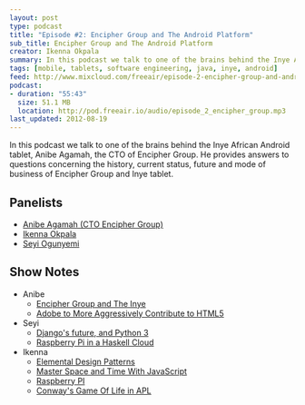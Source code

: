 ```yaml
---
layout: post
type: podcast
title: "Episode #2: Encipher Group and The Android Platform"
sub_title: Encipher Group and The Android Platform
creator: Ikenna Okpala
summary: In this podcast we talk to one of the brains behind the Inye African Android tablet, Anibe Agamah, the CTO of Encipher Group. He provides answers to questions concerning the history, current status, future and mode of business of Encipher Group and Inye tablet.
tags: [mobile, tablets, software engineering, java, inye, android]
feed: http://www.mixcloud.com/freeair/episode-2-encipher-group-and-android/
podcast:
- duration: "55:43"
  size: 51.1 MB
  location: http://pod.freeair.io/audio/episode_2_encipher_group.mp3
last_updated: 2012-08-19
---
```


In this podcast we talk to one of the brains behind the Inye African Android tablet, Anibe Agamah, the CTO of Encipher Group. He provides answers to questions concerning the history, current status, future and mode of business of Encipher Group and Inye tablet.

Panelists
---------

* [Anibe Agamah (CTO Encipher Group)](http://twitter.com/anibe)
* [Ikenna Okpala](http://twitter.com/kengimel)
* [Seyi Ogunyemi](http://twitter.com/micrypt)

Show Notes
----------

* Anibe
  * [Encipher Group and The Inye](http://enciphergroup.com/)
  * [Adobe to More Aggressively Contribute to HTML5](http://blogs.adobe.com/conversations/2011/11/flash-focus.html)
* Seyi
  * [Django's future, and Python 3](https://www.djangoproject.com/weblog/2012/mar/13/py3k/)
  * [Raspberry Pi in a Haskell Cloud](http://alenribic.com/writings/post/raspberry-pi-in-a-haskell-cloud)
* Ikenna
  * [Elemental Design Patterns](http://www.amazon.com/Elemental-Design-Patterns-Jason-Smith/dp/0321711920)
  * [Master Space and Time With JavaScript](http://www.noelrappin.com/railsrx/2012/5/7/welcome.html)
  * [Raspberry PI](http://www.raspberrypi.org)
  * [Conway's Game Of Life in APL](http://www.youtube.com/watch?v=a9xAKttWgP4)